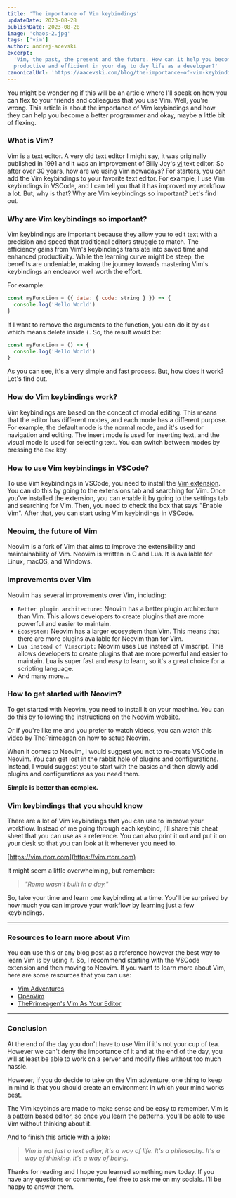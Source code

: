 ```yaml
---
title: 'The importance of Vim keybindings'
updateDate: 2023-08-28
publishDate: 2023-08-28
image: 'chaos-2.jpg'
tags: ['vim']
author: andrej-acevski
excerpt:
  'Vim, the past, the present and the future. How can it help you become more
  productive and efficient in your day to day life as a developer?'
canonicalUrl: 'https://aacevski.com/blog/the-importance-of-vim-keybindings'
---
```


You might be wondering if this will be an article where I'll speak on how you
can flex to your friends and colleagues that you use Vim. Well, you're wrong.
This article is about the importance of Vim keybindings and how they can help
you become a better programmer and okay, maybe a little bit of flexing.

### What is Vim?

Vim is a text editor. A very old text editor I might say, it was originally
published in 1991 and it was an improvement of Billy Joy's
[vi](https://www.cs.colostate.edu/helpdocs/vi.html) text editor. So after over
30 years, how are we using Vim nowadays? For starters, you can add the Vim
keybindings to your favorite text editor. For example, I use Vim keybindings in
VSCode, and I can tell you that it has improved my workflow a lot. But, why is
that? Why are Vim keybindings so important? Let's find out.

### Why are Vim keybindings so important?

Vim keybindings are important because they allow you to edit text with a
precision and speed that traditional editors struggle to match. The efficiency
gains from Vim's keybindings translate into saved time and enhanced
productivity. While the learning curve might be steep, the benefits are
undeniable, making the journey towards mastering Vim's keybindings an endeavor
well worth the effort.

For example:

```js
const myFunction = ({ data: { code: string } }) => {
  console.log('Hello World')
}
```

If I want to remove the arguments to the function, you can do it by `di(` which
means delete inside `(`. So, the result would be:

```js
const myFunction = () => {
  console.log('Hello World')
}
```

As you can see, it's a very simple and fast process. But, how does it work?
Let's find out.

### How do Vim keybindings work?

Vim keybindings are based on the concept of modal editing. This means that the
editor has different modes, and each mode has a different purpose. For example,
the default mode is the normal mode, and it's used for navigation and editing.
The insert mode is used for inserting text, and the visual mode is used for
selecting text. You can switch between modes by pressing the `Esc` key.

### How to use Vim keybindings in VSCode?

To use Vim keybindings in VSCode, you need to install the
[Vim extension](https://marketplace.visualstudio.com/items?itemName=vscodevim.vim).
You can do this by going to the extensions tab and searching for Vim. Once
you've installed the extension, you can enable it by going to the settings tab
and searching for Vim. Then, you need to check the box that says "Enable Vim".
After that, you can start using Vim keybindings in VSCode.

### Neovim, the future of Vim

Neovim is a fork of Vim that aims to improve the extensibility and
maintainability of Vim. Neovim is written in C and Lua. It is available for
Linux, macOS, and Windows.

### Improvements over Vim

Neovim has several improvements over Vim, including:

- `Better plugin architecture:` Neovim has a better plugin architecture than
  Vim. This allows developers to create plugins that are more powerful and
  easier to maintain.
- `Ecosystem:` Neovim has a larger ecosystem than Vim. This means that there are
  more plugins available for Neovim than for Vim.
- `Lua instead of Vimscript:` Neovim uses Lua instead of Vimscript. This allows
  developers to create plugins that are more powerful and easier to maintain.
  Lua is super fast and easy to learn, so it's a great choice for a scripting
  language.
- And many more...

### How to get started with Neovim?

To get started with Neovim, you need to install it on your machine. You can do
this by following the instructions on the [Neovim website](https://neovim.io/).

Or if you're like me and you prefer to watch videos, you can watch this
[video](https://www.youtube.com/watch?v=w7i4amO_zaE) by ThePrimeagen on how to
setup Neovim.

When it comes to Neovim, I would suggest you not to re-create VSCode in Neovim.
You can get lost in the rabbit hole of plugins and configurations. Instead, I
would suggest you to start with the basics and then slowly add plugins and
configurations as you need them.

**Simple is better than complex.**

### Vim keybindings that you should know

There are a lot of Vim keybindings that you can use to improve your workflow.
Instead of me going through each keybind, I'll share this cheat sheet that you
can use as a reference. You can also print it out and put it on your desk so
that you can look at it whenever you need to.

[https://vim.rtorr.com](https://vim.rtorr.com)

It might seem a little overwhelming, but remember:

> _"Rome wasn't built in a day."_

So, take your time and learn one keybinding at a time. You'll be surprised by
how much you can improve your workflow by learning just a few keybindings.

---

### Resources to learn more about Vim

You can use this or any blog post as a reference however the best way to learn
Vim is by using it. So, I recommend starting with the VSCode extension and then
moving to Neovim. If you want to learn more about Vim, here are some resources
that you can use:

- [Vim Adventures](https://vim-adventures.com/)
- [OpenVim](https://www.openvim.com/)
- [ThePrimeagen's Vim As Your Editor](https://www.youtube.com/playlist?list=PLm323Lc7iSW_wuxqmKx_xxNtJC_hJbQ7R)

---

### Conclusion

At the end of the day you don't have to use Vim if it's not your cup of tea.
However we can't deny the importance of it and at the end of the day, you will
at least be able to work on a server and modify files without too much hassle.

However, if you do decide to take on the Vim adventure, one thing to keep in
mind is that you should create an environment in which your mind works best.

The Vim keybinds are made to make sense and be easy to remember. Vim is a
pattern based editor, so once you learn the patterns, you'll be able to use Vim
without thinking about it.

And to finish this article with a joke:

> _Vim is not just a text editor, it's a way of life. It's a philosophy. It's a
> way of thinking. It's a way of being._

Thanks for reading and I hope you learned something new today. If you have any
questions or comments, feel free to ask me on my socials. I'll be happy to
answer them.
